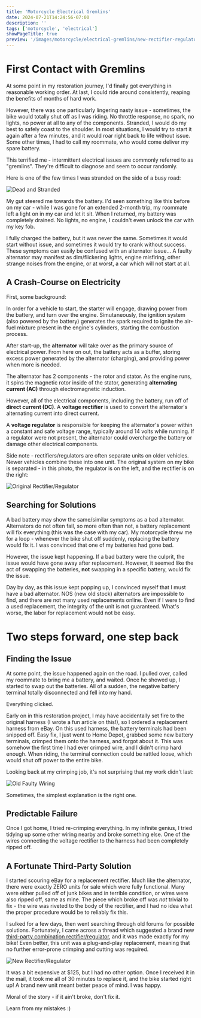 ```yaml
---
title: 'Motorcycle Electrical Gremlins'
date: 2024-07-21T14:24:56-07:00
description: ''
tags: ['motorcycle', 'electrical']
showPageTitle: true
preview: '/images/motorcycle/electrical-gremlins/new-rectifier-regulator.webp'
---
```


# First Contact with Gremlins

At some point in my restoration journey, I'd finally got everything in reasonable working order.
At last, I could ride around consistently, reaping the benefits of months of hard work.

However, there was one particularly lingering nasty issue - sometimes, the bike would totally shut off as I was riding.
No throttle response, no spark, no lights, no power at all to any of the components.
Stranded, I would do my best to safely coast to the shoulder.
In most situations, I would try to start it again after a few minutes, and it would roar right back to life without issue.
Some other times, I had to call my roommate, who would come deliver my spare battery.

This terrified me - intermittent electrical issues are commonly referred to as "gremlins".
They're difficult to diagnose and seem to occur randomly.

Here is one of the few times I was stranded on the side of a busy road:

![Dead and Stranded](/images/motorcycle/electrical-gremlins/stranded.webp)

My gut steered me towards the battery.
I'd seen something like this before on my car - while I was gone for an extended 2-month trip, my roommate left a light on in my car and let it sit.
When I returned, my battery was completely drained.
No lights, no engine, I couldn't even unlock the car with my key fob.

I fully charged the battery, but it was never the same.
Sometimes it would start without issue, and sometimes it would try to crank without success.
These symptoms can easily be confused with an alternator issue...
A faulty alternator may manifest as dim/flickering lights, engine misfiring, other strange noises from the engine, or at worst, a car which will not start at all.

## A Crash-Course on Electricity
First, some background:

In order for a vehicle to start, the starter will engage, drawing power from the battery, and turn over the engine. 
Simutaneously, the ignition system (also powered by the battery) generates the spark required to ignite the air-fuel mixture present in the engine's cylinders, starting the combustion process.

After start-up, the **alternator** will take over as the primary source of electrical power.
From here on out, the battery acts as a buffer, storing excess power generated by the alternator (charging), and providing power when more is needed.

The alternator has 2 components - the rotor and stator.
As the engine runs, it spins the magnetic rotor inside of the stator, generating **alternating current (AC)** through electromagnetic induction.

However, all of the electrical components, including the battery, run off of **direct current (DC)**.
A **voltage rectifier** is used to convert the alternator's alternating current into direct current.

A **voltage regulator** is responsible for keeping the alternator's power within a constant and safe voltage range, typically around 14 volts while running.
If a regulator were not present, the alternator could overcharge the battery or damage other electrical components.

Side note - rectifiers/regulators are often separate units on older vehicles.
Newer vehicles combine these into one unit. The original system on my bike is separated - in this photo, the regulator is on the left, and the rectifier is on the right:

![Original Rectifier/Regulator](/images/motorcycle/electrical-gremlins/original-rectifier-regulator.webp)

## Searching for Solutions

A bad battery may show the same/similar symptoms as a bad alternator.
Alternators do not often fail, so more often than not, a battery replacement will fix everything (this was the case with my car).
My motorcycle threw me for a loop - whenever the bike shut off suddenly, replacing the battery would fix it.
I was convinced that one of my batteries had gone bad.

However, the issue kept happening.
If a bad battery were the culprit, the issue would have gone away after replacement.
However, it seemed like the act of swapping the batteries, **not** swapping in a specific battery, would fix the issue.

Day by day, as this issue kept popping up, I convinced myself that I must have a bad alternator.
NOS (new old stock) alternators are impossible to find, and there are not many used replacements online.
Even if I were to find a used replacement, the integrity of the unit is not guaranteed.
What's worse, the labor for replacement would not be easy.


# Two steps forward, one step back

## Finding the Issue
At some point, the issue happened again on the road.
I pulled over, called my roommate to bring me a battery, and waited.
Once he showed up, I started to swap out the batteries.
All of a sudden, the negative battery terminal totally disconnected and fell into my hand.

Everything clicked.

Early on in this restoration project, I may have accidentally set fire to the original harness (I wrote a fun article on this!), so I ordered a replacement harness from eBay.
On this used harness, the battery terminals had been snipped off.
Easy fix, I just went to Home Depot, grabbed some new battery terminals, crimped them onto the harness, and forgot about it.
This was somehow the first time I had ever crimped wire, and I didn't crimp hard enough.
When riding, the terminal connection could be rattled loose, which would shut off power to the entire bike.

Looking back at my crimping job, it's not surprising that my work didn't last:

![Old Faulty Wiring](/images/motorcycle/electrical-gremlins/old-faulty-wiring.webp)

Sometimes, the simplest explanation is the right one.

## Predictable Failure
Once I got home, I tried re-crimping everything.
In my infinite genius, I tried tidying up some other wiring nearby and broke something else.
One of the wires connecting the voltage rectifier to the harness had been completely ripped off.

## A Fortunate Third-Party Solution
I started scouring eBay for a replacement rectifier.
Much like the alternator, there were exactly ZERO units for sale which were fully functional.
Many were either pulled off of junk bikes and in terrible condition, or wires were also ripped off, same as mine.
The piece which broke off was *not* trivial to fix - the wire was riveted to the body of the rectifier, and I had no idea what the proper procedure would be to reliably fix this.

I sulked for a few days, then went searching through old forums for possible solutions.
Fortunately, I came across a thread which suggested a brand new [third-party combination rectifier/regulator](https://ricksmotorsportelectrics.com/l/rectifier-regulators), and it was made exactly for my bike!
Even better, this unit was a plug-and-play replacement, meaning that no further error-prone crimping and cutting was required.

![New Rectifier/Regulator](/images/motorcycle/electrical-gremlins/new-rectifier-regulator.webp)

It was a bit expensive at $125, but I had no other option.
Once I received it in the mail, it took me all of 30 minutes to replace it, and the bike started right up!
A brand new unit meant better peace of mind.
I was happy.

Moral of the story - if it ain't broke, don't fix it.

Learn from my mistakes :)
